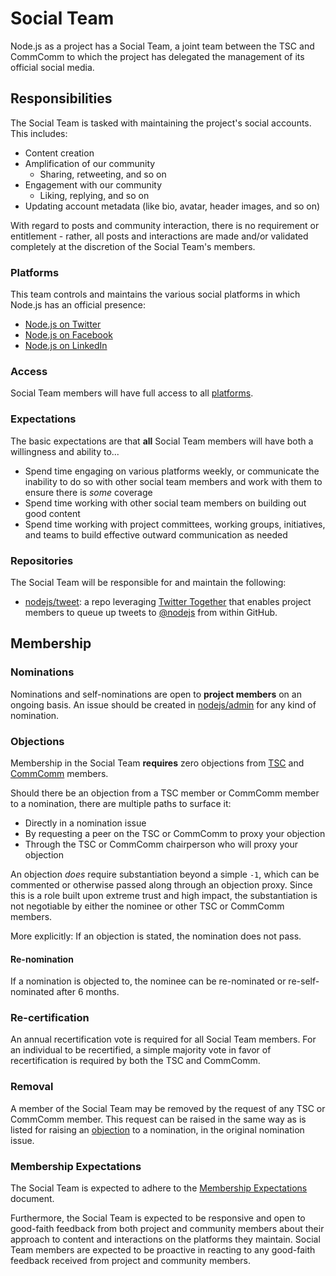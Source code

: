 # Social Team

Node.js as a project has a Social Team, a joint team between the TSC and CommComm to which the project has delegated the management of its official social media.

## Responsibilities

The Social Team is tasked with maintaining the project's social accounts. This includes:

- Content creation
- Amplification of our community
  - Sharing, retweeting, and so on
- Engagement with our community
  - Liking, replying, and so on
- Updating account metadata (like bio, avatar, header images, and so on)

With regard to posts and community interaction, there is no requirement or entitlement - rather, all posts and interactions are made and/or validated completely at the discretion of the Social Team's members.

### Platforms 

This team controls and maintains the various social platforms in which Node.js has an official presence:

- [Node.js on Twitter](https://twitter.com/nodejs)
- [Node.js on Facebook](https://www.facebook.com/nodejsfoundation)
- [Node.js on LinkedIn](https://www.linkedin.com/company/node.js-foundation/)

### Access

Social Team members will have full access to all [platforms](#platforms).

### Expectations

The basic expectations are that **all** Social Team members will have both a willingness and ability to...

- Spend time engaging on various platforms weekly, or communicate the inability to do so with other social team members and work with them to ensure there is *some* coverage
- Spend time working with other social team members on building out good content
- Spend time working with project committees, working groups, initiatives, and teams to build effective outward communication as needed

### Repositories

The Social Team will be responsible for and maintain the following:

- [nodejs/tweet](http://github.com/nodejs/tweet): a repo leveraging [Twitter Together](https://github.com/gr2m/twitter-together) that enables project members to queue up tweets to [@nodejs](https://twitter.com/nodejs) from within GitHub.

## Membership

### Nominations

Nominations and self-nominations are open to **project members** on an ongoing basis. An issue should be created in [nodejs/admin](https://github.com/nodejs/admin) for any kind of nomination.

### Objections

Membership in the Social Team **requires** zero objections from [TSC](https://github.com/nodejs/tsc) and [CommComm](https://github.com/nodejs/community-committee) members.

Should there be an objection from a TSC member or CommComm member to a nomination, there are multiple paths to surface it:

- Directly in a nomination issue
- By requesting a peer on the TSC or CommComm to proxy your objection
- Through the TSC or CommComm chairperson who will proxy your objection

An objection *does* require substantiation beyond a simple `-1`, which can be commented or otherwise passed along through an objection proxy. Since this is a role built upon extreme trust and high impact, the substantiation is not negotiable by either the nominee or other TSC or CommComm members.

More explicitly: If an objection is stated, the nomination does not pass.

#### Re-nomination

If a nomination is objected to, the nominee can be re-nominated or re-self-nominated after 6 months.

### Re-certification

An annual recertification vote is required for all Social Team members. For an individual to be recertified, a simple majority vote in favor of recertification is required by both the TSC and CommComm.

### Removal

A member of the Social Team may be removed by the request of any TSC or CommComm member. This request can be raised in the same way as is listed for raising an [objection](#objection) to a nomination, in the original nomination issue.

### Membership Expectations

The Social Team is expected to adhere to the [Membership Expectations](https://github.com/nodejs/admin/blob/master/MemberExpectations.md) document.

Furthermore, the Social Team is expected to be responsive and open to good-faith feedback from both project and community members about their approach to content and interactions on the platforms they maintain. Social Team members are expected to be proactive in reacting to any good-faith feedback received from project and community members.
